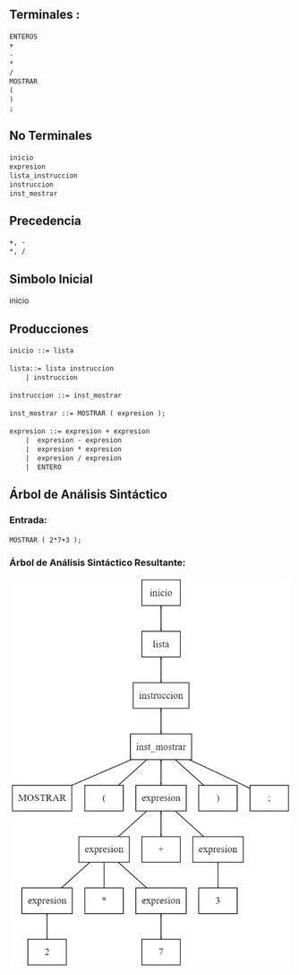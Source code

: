 ## Terminales :
```
ENTEROS
+
-
*
/
MOSTRAR
(
)
;
```


## No Terminales
```
inicio
expresion
lista_instruccion
instruccion
inst_mostrar
```

## Precedencia
```
+, -
*, /
```

## Simbolo Inicial
inicio

## Producciones
```
inicio ::= lista 

lista::= lista instruccion 
	| instruccion 	

instruccion ::= inst_mostrar

inst_mostrar ::= MOSTRAR ( expresion ); 	

expresion ::= expresion + expresion	
	|  expresion - expresion		
	|  expresion * expresion
	|  expresion / expresion		
    |  ENTERO	
```			



## Árbol de Análisis Sintáctico
### Entrada: 
```
MOSTRAR ( 2*7+3 );
```
### Árbol de Análisis Sintáctico Resultante:
![](./Arbol.png)